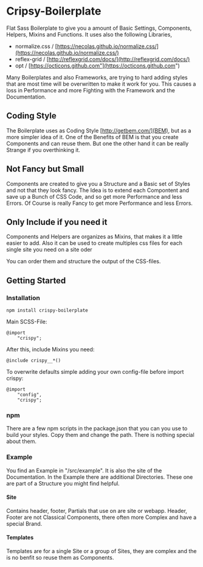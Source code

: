 # Cripsy-Boilerplate

Flat Sass Boilerplate to give you a amount of Basic Settings, Components, Helpers,
Mixins and Functions. It uses also the following Libraries,

* normalize.css / [https://necolas.github.io/normalize.css/](https://necolas.github.io/normalize.css/)
* reflex-grid / [http://reflexgrid.com/docs/](http://reflexgrid.com/docs/)
* opt / [https://octicons.github.com"](https://octicons.github.com")

Many Boilerplates and also Frameworks, are trying to hard adding styles that
are most time will be overwritten to make it work for you. This causes a loss in
Performance and more Fighting with the Framework and the Documentation.

## Coding Style

The Boilerplate uses as Coding Style [http://getbem.com/](BEM), but as a more
simpler idea of it. One of the Benefits of BEM is that you create Components and
can reuse them. But one the other hand it can be really Strange if you overthinking it.

## Not Fancy but Small

Components are created to give you a Structure and a Basic set of Styles and
not that they look fancy. The Idea is to extend each Compontent and save up
a Bunch of CSS Code, and so get more Performance and less Errors.
Of Course is really Fancy to get more Performance and less Errors.

## Only Include if you need it

Components and Helpers are organizes as Mixins, that makes it a little easier to
add. Also it can be used to create multiples css files for each single site you
need on a site oder  

You can order them and structure the output of the CSS-files.

## Getting Started
### Installation

```
npm install crispy-boilerplate
```

Main SCSS-File:

```
@import
    "crispy";
```

After this, include Mixins you need:

```
@include crispy__*()
```

To overwrite defaults simple adding your own config-file before import crispy:

```
@import
    "config",
    "crispy";
```

### npm

There are a few npm scripts in the package.json that you can you use to build
your styles. Copy them and change the path. There is nothing special about them.

### Example

You find an Example in "/src/example". It is also the site of the Documentation.
In the Example there are additional Directories. These one are part of a Structure
you might find helpful.

#### Site

Contains header, footer, Partials that use on are site or webapp. Header, Footer are
not Classical Components, there often more Complex and have a special Brand.

#### Templates

Templates are for a single Site or a group of Sites, they are complex and the is
no benfit so reuse them as Components.

